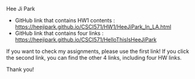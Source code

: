 Hee Ji Park

- GitHub link that contains HW1 contents : https://heejipark.github.io/CSCI571/HW1/HeeJiPark_In_LA.html
- GitHub link that contains four links : https://heejipark.github.io/CSCI571/HelloThisIsHeeJiPark

If you want to check my assignments, please use the first link! 
If you click the second link, you can find the other 4 links, including four HW links.

Thank you!